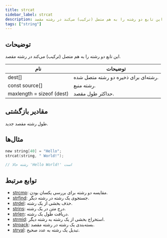 ```yaml
---
title: strcat
sidebar_label: strcat
description: این تابع دو رشته را به هم متصل (ترکیب) می‌کند در رشته مقصد.
tags: ["string"]
---
```


<LowercaseNote />

## توضیحات

این تابع دو رشته را به هم متصل (ترکیب) می‌کند در رشته مقصد.

| نام                      | توضیحات                                          |
| ------------------------- | ---------------------------------------------------- |
| dest[]                    | رشته‌ای برای ذخیره دو رشته متصل شده.                |
| const source[]            | رشته منبع.                                   |
| maxlength = sizeof (dest) | حداکثر طول مقصد.               |

## مقادیر بازگشتی

طول رشته مقصد جدید.

## مثال‌ها

```c
new string[40] = "Hello";
strcat(string, " World!");

// رشته حالا 'Hello World!' است
```

## توابع مرتبط

- [strcmp](strcmp): مقایسه دو رشته برای بررسی یکسان بودن.
- [strfind](strfind): جستجوی یک رشته در رشته دیگر.
- [strdel](strdel): حذف بخشی از یک رشته.
- [strins](strins): درج متن در یک رشته.
- [strlen](strlen): دریافت طول یک رشته.
- [strmid](strmid): استخراج بخشی از یک رشته به رشته دیگر.
- [strpack](strpack): بسته‌بندی یک رشته در رشته مقصد.
- [strval](strval): تبدیل یک رشته به عدد صحیح.